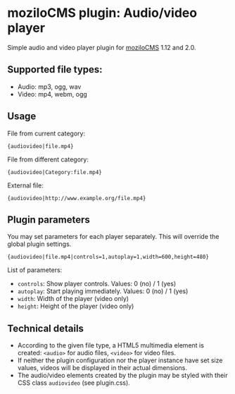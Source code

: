 # moziloCMS plugin: Audio/video player
Simple audio and video player plugin for [moziloCMS](https://github.com/moziloDasEinsteigerCMS/) 1.12 and 2.0.

## Supported file types:
- Audio: mp3, ogg, wav
- Video: mp4, webm, ogg

## Usage
File from current category:

    {audiovideo|file.mp4}


File from different category:

    {audiovideo|Category:file.mp4}


External file:

    {audiovideo|http://www.example.org/file.mp4}

## Plugin parameters
You may set parameters for each player separately. This will override the global plugin settings.

    {audiovideo|file.mp4|controls=1,autoplay=1,width=600,height=480}

List of parameters:
- `controls`: Show player controls. Values: 0 (no) / 1 (yes)
- `autoplay`: Start playing immediately. Values: 0 (no) / 1 (yes)
- `width`: Width of the player (video only)
- `height`: Height of the player (video only)

## Technical details
- According to the given file type, a HTML5 multimedia element is created: `<audio>` for audio files, `<video>` for video files.
- If neither the plugin configuration nor the player instance have set size values, videos will be displayed in their actual dimensions.
- The audio/video elements created by the plugin may be styled with their CSS class `audiovideo` (see plugin.css).
